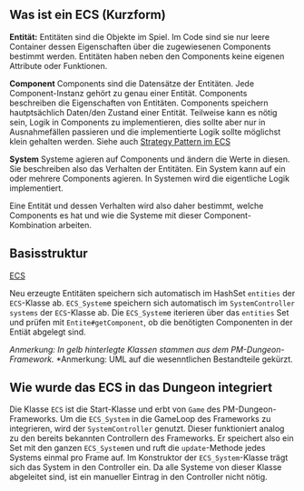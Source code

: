 ## Was ist ein ECS (Kurzform)

**Entität:**
Entitäten sind die Objekte im Spiel. Im Code sind sie nur leere Container dessen Eigenschaften über die zugewiesenen Components bestimmt werden. Entitäten haben neben den Components keine eigenen Attribute oder Funktionen.

**Component**
Components sind die Datensätze der Entitäten. Jede Component-Instanz gehört zu genau einer Entität.
Components beschreiben die Eigenschaften von Entitäten.
Components speichern hautptsächlich Daten/den Zustand einer Entität.
Teilweise kann es nötig sein, Logik in Components zu implementieren, dies sollte aber nur in Ausnahmefällen passieren und die implementierte Logik sollte möglichst klein gehalten werden.
Siehe auch [Strategy Pattern im ECS](./ecs_and_strategy_pattern.md)

**System**
Systeme agieren auf Components und ändern die Werte in diesen. Sie beschreiben also das Verhalten der Entitäten. Ein System kann auf ein oder mehrere Components agieren.
In Systemen wird die eigentliche Logik implementiert.

Eine Entität und dessen Verhalten wird also daher bestimmt, welche Components es hat und wie die Systeme mit dieser Component-Kombination arbeiten.

## Basisstruktur

[ECS](./img/ecs.png)

Neu erzeugte Entitäten speichern sich automatisch im HashSet `entities` der `ECS`-Klasse ab.
`ECS_System`e speichern sich automatisch im `SystemController` `systems` der `ECS`-Klasse ab.
Die `ECS_System`e iterieren über das `entities` Set und prüfen mit `Entite#getComponent`, ob die benötigten Componenten in der Entiät abgelegt sind. 

*Anmerkung: In gelb hinterlegte Klassen stammen aus dem PM-Dungeon-Framework.* 
*Anmerkung: UML auf die wesenntlichen Bestandteile gekürzt.

## Wie wurde das ECS in das Dungeon integriert

Die Klasse `ECS` ist die Start-Klasse und erbt von `Game` des PM-Dungeon-Frameworks.
Um die `ECS_System` in die GameLoop des Frameworks zu integrieren, wird der `SystemController` genutzt. Dieser funktioniert analog zu den bereits bekannten Controllern des Frameworks. Er speichert also ein Set mit den ganzen `ECS_System`en und ruft die `update`-Methode jedes Systems einmal pro Frame auf. Im Konstruktor der `ECS_System`-Klasse trägt sich das System in den Controller ein. Da alle Systeme von dieser Klasse abgeleitet sind, ist ein manueller Eintrag in den Controller nicht nötig.
